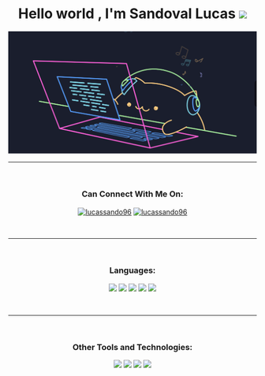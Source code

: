 <h1 align="center"><b>Hello world , I'm Sandoval Lucas </b><img height="40" src="https://emoji.gg/assets/emoji/7333-parrotdance.gif"> </h1>
<a href="https://github.com/LucasSandoval96"><img src="Sophie%20Nguyen%20-%20CatCat.gif" alt="CatCat"></a>

 <br> 
 <hr>
 <br>
<!-- CONTACTO -->
  <div align="center">
  <h3><b>Can Connect With Me On:</b></h3>
  </div>
<p align="center">
<a href="https://www.linkedin.com/in/lucas-sandoval-a58344339/" target="blank"><img align="center" src="https://img.shields.io/badge/linkedin-%230077B5.svg?style=for-the-badge&logo=linkedin&logoColor=white" alt="lucassando96" /></a>
<a href="https://www.instagram.com/lucassando96/" target="blank"><img align="center" src="https://img.shields.io/badge/Instagram-%23E4405F.svg?style=for-the-badge&logo=Instagram&logoColor=white" alt="lucassando96" /></a>
</p>
  
<br> 
<hr>
<br>

<!-- Languages -->
  <div align="center">
  <h3><b>Languages:</b></h3>
  <p align="center">
   <img src="https://img.shields.io/badge/python-3670A0?style=for-the-badge&logo=python&logoColor=ffdd54">
   <img src="https://img.shields.io/badge/java-%23ED8B00.svg?style=for-the-badge&logo=openjdk&logoColor=white">
   <img src="https://img.shields.io/badge/html5-%23E34F26.svg?style=for-the-badge&logo=html5&logoColor=white">
   <img src="https://img.shields.io/badge/css3-%231572B6.svg?style=for-the-badge&logo=css3&logoColor=white">
   <img src="https://img.shields.io/badge/javascript-%23323330.svg?style=for-the-badge&logo=javascript&logoColor=%23F7DF1E">
  </p>

 <br> 
 <hr>
 <br>

 <!-- Other Tools and Technologies -->
  <div align="center">
  <h3><b>Other Tools and Technologies:</b></h3>
  <p align="center">
   <img src="https://img.shields.io/badge/Visual%20Studio%20Code-0078d7.svg?style=for-the-badge&logo=visual-studio-code&logoColor=white">
   <img src="https://img.shields.io/badge/figma-%23F24E1E.svg?style=for-the-badge&logo=figma&logoColor=white">
   <img src="https://img.shields.io/badge/github-%23121011.svg?style=for-the-badge&logo=github&logoColor=white">
   <img src="https://img.shields.io/badge/git-%23F05033.svg?style=for-the-badge&logo=git&logoColor=white">
  </p>


